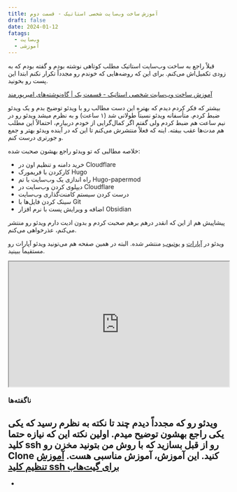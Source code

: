 ```yaml
---
title: آموزش ساخت وب‌سایت شخصی استاتیک - قسمت دوم
draft: false
date: 2024-01-12
fatags:
  - وب‌سایت
  - آموزشی
---
```


قبلاً راجع به ساخت وب‌سایت استاتیک مطلب کوتاهی نوشته بودم و گفته بودم که به زودی تکمیل‌اش می‌کنم. برای این که روضه‌هایی که خوندم رو مجدداً تکرار نکنم ابتدا این پست رو بخونید.

[آموزش ساخت وب‌سایت شخصی استاتیک - قسمت یک | گاه‌نوشته‌های امیرپورمند](https://aprd.ir/create-your-own-website-part1/)

بیشتر که فکر کردم دیدم که بهتره این دست مطالب رو با ویدئو توضیح بدم و یک ویدئو ضبط کردم. متأسفانه ویدئو نسبتاً طولانی شد (۱ ساعت) و به نظرم میشد ویدئو رو در نیم ساعت هم ضبط کردم ولی گفتم اگر کمال‌گرایی از خودم دربیارم، احتمالاً این مطلب هم مدت‌ها عقب بیفته. اینه که فعلاً منتشرش می‌کنم تا این که در آینده ویدئو بهتر و جمع‌ و جورتری درست کنم.

خلاصه مطالبی که تو ویدئو راجع بهشون صحبت شده:

- خرید دامنه و تنظیم اون در Cloudflare
- کارکردن با فریمورک Hugo
- راه اندازی یک وب‌سایت با تم Hugo-papermod
- دیپلوی کردن وب‌سایت در Cloudflare
- درست کردن سیستم کامنت‌گذاری وب‌سایت
- سینک کردن فایل‌ها با Git
- اضافه و ویرایش پست با نرم افزار Obsidian

پیشاپیش هم از این که انقدر درهم برهم صحبت کردم و بدون ادیت دارم ویدئو رو منتشر می‌کنم، عذرخواهی می‌کنم.

ویدئو در [آپارات](https://www.aparat.com/v/M4lTZ) و [یوتیوب](https://www.youtube.com/watch?v=oLvpB60v00M) منتشر شده. البته در همین صفحه هم می‌تونید ویدئو آپارات رو مستقیماً ببینید.

<style>.h_iframe-aparat_embed_frame{position:relative;}.h_iframe-aparat_embed_frame .ratio{display:block;width:100%;height:auto;}.h_iframe-aparat_embed_frame iframe{position:absolute;top:0;left:0;width:100%;height:100%;}</style><div class="h_iframe-aparat_embed_frame"><span style="display: block;padding-top: 57%"></span><iframe src="https://www.aparat.com/video/video/embed/videohash/M4lTZ/vt/frame"  allowFullScreen="true" webkitallowfullscreen="true" mozallowfullscreen="true"></iframe></div>


### ناگفته‌ها
ویدئو رو که مجدداً دیدم چند تا نکته به نظرم رسید که یکی یکی راجع بهشون توضیح میدم.  اولین نکته این که نیازه حتما کلید ssh رو از قبل بسازید که با روش من بتونید مخزن رو Clone کنید. این آموزش، آموزش مناسبی هست. [آموزش تنظیم کلید ssh برای گیت‌هاب](https://virgool.io/@aramrahmani/%D8%A2%D9%85%D9%88%D8%B2%D8%B4-%D8%AA%D9%86%D8%B8%DB%8C%D9%85-ssh-key-%D8%A8%D8%B1%D8%A7%DB%8C-%DA%AF%DB%8C%D8%AA-frbvyidqnbmz)
- 
- 